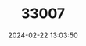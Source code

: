 ---
title: "33007"
category: "Dipterocarpus alatus"
draft: false
date: 2024-02-22 13:03:50
languages:
  Central Khmer: ["Chheuteal Teuk"]
  Vietnamese: ["Dau Nuoc", "Day Rai"]
  Thai: ["Yaang Naa"]
  Lao: ["Yang Khao"]
---